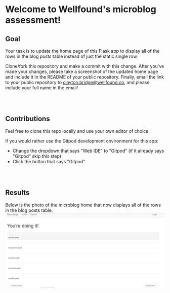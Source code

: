 # Welcome to Wellfound's microblog assessment!

## Goal
Your task is to update the home page of this Flask app to display all of the rows in the blog posts table instead of just the static single row.

Clone/fork this repository and make a commit with this change. After you've made your changes, please take a screenshot of the updated home page and include it in the README of your public repository. Finally, email the link to your public repository to clayton.bridge@wellfound.co, and please include your full name in the email!

<BR><BR>

## Contributions
Feel free to clone this repo locally and use your own editor of choice.

If you would rather use the Gitpod development environment for this app:

- Change the dropdown that says "Web IDE" to "Gitpod" (if it already says "Gitpod" skip this step)
- Click the button that says "Gitpod"

<BR><BR>

## Results 
Below is the photo of the microblog home that now displays all of the rows in the blog posts table.
![updated microblog home page](https://github.com/rjohanek/microblog_main/blob/1b628dbf5dbb94ec7d21e276481b2df1c72a01c6/app/static/updated_microblog.JPG)
